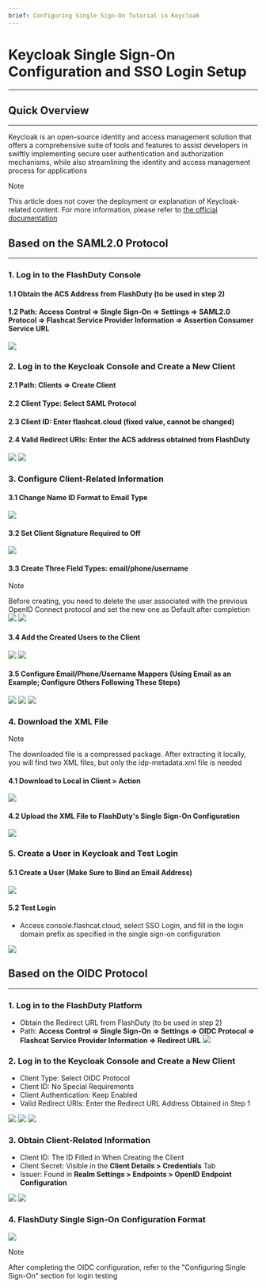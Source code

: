 ```yaml
---
brief: Configuring Single Sign-On Tutorial in Keycloak
---
```


# Keycloak Single Sign-On Configuration and SSO Login Setup

---

## Quick Overview
---

Keycloak is an open-source identity and access management solution that offers a comprehensive suite of tools and features to assist developers in swiftly implementing secure user authentication and authorization mechanisms, while also streamlining the identity and access management process for applications

> [!NOTE]
> This article does not cover the deployment or explanation of Keycloak-related content. For more information, please refer to [the official documentation](https://www.keycloak.org/)

## Based on the SAML2.0 Protocol
---
### 1. Log in to the FlashDuty Console
#### 1.1 Obtain the ACS Address from FlashDuty (to be used in step 2)
#### 1.2 Path: Access Control => Single Sign-On => Settings => SAML2.0 Protocol => Flashcat Service Provider Information => Assertion Consumer Service URL

![](https://fcdoc.github.io/img/pkIrovp8kA32UAW82e8aqEsjkfDKFn6xy-n3V8li-tE.avif)

### 2. Log in to the Keycloak Console and Create a New Client
#### 2.1 Path: Clients => Create Client
#### 2.2 Client Type: Select SAML Protocol
#### 2.3 Client ID: Enter flashcat.cloud (fixed value, cannot be changed)
#### 2.4 Valid Redirect URIs: Enter the ACS address obtained from FlashDuty

![](https://fcdoc.github.io/img/MfLl4ovdUShiYNm12SAH0u29lERlAacWYOM9YPEj3gE.avif)
![](https://fcdoc.github.io/img/1qZPWJilLeqTWb1TFnVAiQf3Pe7yerpVtPyMpOUAueA.avif)

### 3. Configure Client-Related Information

#### 3.1 Change Name ID Format to Email Type

![](https://fcdoc.github.io/img/ZEvRR_z-YOH66aOTsmV6Zz3Izeh5PTaW7tAixV2ZCJY.avif)

#### 3.2 Set Client Signature Required to Off

![](https://fcdoc.github.io/img/PYpH626xaO7ZfOx6O9_UcGu0gZGRSJU2E61bNhM2fug.avif)


#### 3.3 Create Three Field Types: email/phone/username
> [!NOTE]
> Before creating, you need to delete the user associated with the previous OpenID Connect protocol and set the new one as Default after completion
![](https://fcdoc.github.io/img/ZePSBlsiaCFbpDSp0YLNTx176uqLjnfnCxquFITbSpQ.avif)
![](https://fcdoc.github.io/img/oB7-tH-qpVSj-NNNkXBW_aFkWOhdqhnkvbopr83k98w.avif)

#### 3.4 Add the Created Users to the Client
![](https://fcdoc.github.io/img/OWCPp0soyAyMh-eZBaokxk-cs9_xgPruEL9VfxvAEF0.avif)
![](https://fcdoc.github.io/img/mkZNfR9v63jjkT9vZ480v2-wHCRYCg8OPGILwJBrQH4.avif)


#### 3.5 Configure Email/Phone/Username Mappers (Using Email as an Example; Configure Others Following These Steps)
![](https://fcdoc.github.io/img/pBg2KT_RubAPb4vIIEfNbKYMJCb-ome2Kw4xhSSUXEI.avif)
![](https://fcdoc.github.io/img/SSSiSST_PmkcbEKioDY6PcOvtAhuDEOTZ9lFlSvV95w.avif)
![](https://fcdoc.github.io/img/XDIIw8olppBjfOzge_U4bJ528AwuuLYx1Go8qnUY_Ts.avif)

### 4. Download the XML File
> [!NOTE]
> The downloaded file is a compressed package. After extracting it locally, you will find two XML files, but only the idp-metadata.xml file is needed
#### 4.1 Download to Local in Client > Action
![](https://fcdoc.github.io/img/iNbRXI4HmjjefWj5OIWXuAxA9yjncL7NTmnQHUw_UB0.avif)

#### 4.2 Upload the XML File to FlashDuty's Single Sign-On Configuration
![](https://fcdoc.github.io/img/idsjJegDi2gpoyDZmawJGYL-iccbjRzXo_gzM4JwDro.avif)


### 5. Create a User in Keycloak and Test Login

#### 5.1 Create a User (Make Sure to Bind an Email Address)
![](https://fcdoc.github.io/img/_2tbJ0_OLLyERNxooaRGWXL0JnsX9W6cEisxR0cEnQ8.avif)

#### 5.2 Test Login
- Access console.flashcat.cloud, select SSO Login, and fill in the login domain prefix as specified in the single sign-on configuration

![](https://fcdoc.github.io/img/gDmsph7lG5N0JV3i5NvyCWDBgbpKe3OMKgP9IOskT70.avif)

## Based on the OIDC Protocol
---
### 1. Log in to the FlashDuty Platform
- Obtain the Redirect URL from FlashDuty (to be used in step 2)
- Path: **Access Control => Single Sign-On => Settings => OIDC Protocol => Flashcat Service Provider Information => Redirect URL**
![](https://fcdoc.github.io/img/-89ER30ZP-j4UDDbMraGeT4R351z2UsSUiMQD3yLSTY.avif)

### 2. Log in to the Keycloak Console and Create a New Client

- Client Type: Select OIDC Protocol
- Client ID: No Special Requirements
- Client Authentication: Keep Enabled
- Valid Redirect URIs: Enter the Redirect URL Address Obtained in Step 1

![](https://fcdoc.github.io/img/7wIOsG6oJ8zfGw0QSqiLwrGsSWeRFS9dgxhp0UTL2jY.avif)
![](https://fcdoc.github.io/img/X_en7d1IG7mMqbCR7WNBsflGLodwhSuFcHGNTdHQrfo.avif)
![](https://fcdoc.github.io/img/dR55AMDCD2lBGunpaMHPPJfZuTykNpyHTgj8sF682Mw.avif)

### 3. Obtain Client-Related Information

- Client ID: The ID Filled in When Creating the Client
- Client Secret: Visible in the **Client Details > Credentials** Tab
- Issuer: Found in **Realm Settings > Endpoints > OpenID Endpoint Configuration**

![](https://fcdoc.github.io/img/NP_LOrJitxQoWR8v3qRRc_m9Vi2RWsR8LJw-3OlNOP4.avif)
![](https://fcdoc.github.io/img/_iEUT3fJeOYyvMLTJ7_LvSSowT9xZ5SkLW2kcxq1CUM.avif)

### 4. FlashDuty Single Sign-On Configuration Format

![](https://fcdoc.github.io/img/NGsXfo0hUCLw7RiK_M0iiwxNOx4CaBoZBHGzXOkVWLw.avif)

> [!NOTE]
> After completing the OIDC configuration, refer to the "Configuring Single Sign-On" section for login testing